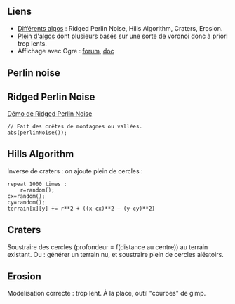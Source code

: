 Liens
-----

* [Différents algos](http://www.sluniverse.com/php/vb/project-development/34994-automatically-generated-terrain-map.html) : Ridged Perlin Noise, Hills Algorithm, Craters, Erosion.
* [Plein d'algos](http://planetgenesis.sourceforge.net/docs15/noise/noise.html#tileworley) dont plusieurs basés sur une sorte de voronoi donc à priori trop lents.
* Affichage avec Ogre : [forum](http://www.ogre3d.org/forums/viewtopic.php?f=5&t=67177&p=442222), [doc](http://www.ogre3d.org/docs/api/html/classOgre_1_1BillboardSet.html)

Perlin noise
------------

Ridged Perlin Noise
-------------------

[Démo de Ridged Perlin Noise](http://www.inear.se/2010/04/ridged-perlin-noise/)

    // Fait des crêtes de montagnes ou vallées.
    abs(perlinNoise());

Hills Algorithm
---------------

Inverse de craters : on ajoute plein de cercles :

    repeat 1000 times :
        r=random();
	cx=random();
	cy=random();
	terrain[x][y] += r**2 + ((x-cx)**2 – (y-cy)**2)

Craters
-------

Soustraire des cercles (profondeur = f(distance au centre)) au terrain
existant.
Ou : générer un terrain nu, et soustraire plein de cercles aléatoirs.

Erosion
-------

Modélisation correcte : trop lent. À la place, outil "courbes" de gimp.
